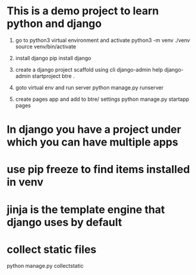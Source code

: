 # This is a demo project to learn python and django

1. go to python3 virtual environment and activate
python3 -m venv ./venv
source venv/bin/activate

2. install django
pip install django

3. create a django project scaffold using cli
django-admin help
django-admin startproject btre .

4. goto virtual env and run server
python manage.py runserver

5. create pages app and add to btre/ settings
python manage.py startapp pages

# In django you have a project under which you can have multiple apps

# use pip freeze to find items installed in venv

# jinja is the template engine that django uses by default

# collect static files
python manage.py collectstatic